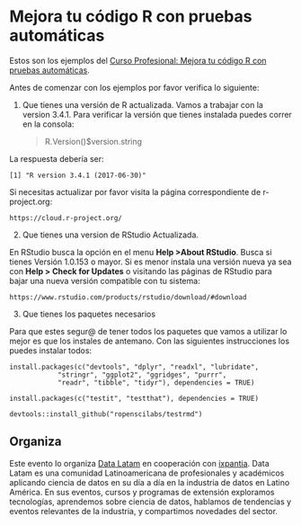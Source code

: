 # Mejora tu código R con pruebas automáticas

Estos son los ejemplos del [Curso Profesional: Mejora tu código R con pruebas automáticas](https://www.meetup.com/DataLatam/events/243103833/).

Antes de comenzar con los ejemplos por favor verifica lo siguiente:

1. Que tienes una versión de R actualizada. Vamos a trabajar con la version 3.4.1. 
Para verificar la versión que tienes instalada puedes correr en la consola:

    > R.Version()$version.string

La respuesta debería ser:

    [1] "R version 3.4.1 (2017-06-30)"

Si necesitas actualizar por favor visita la página correspondiente de r-project.org:

    https://cloud.r-project.org/


2. Que tienes una version de RStudio Actualizada. 

En RStudio busca la opción en el menu **Help >About RStudio**. Busca si tienes Versión 1.0.153 o mayor.
Si es menor instala una versión nueva ya sea con **Help > Check for Updates** o visitando las páginas de RStudio para bajar una nueva versión compatible con tu sistema:

    https://www.rstudio.com/products/rstudio/download/#download


3. Que tienes los paquetes necesarios 

Para que estes segur@ de tener todos los paquetes que vamos a utilizar lo mejor es que los instales de antemano. Con las siguientes instrucciones los puedes instalar todos:

    install.packages(c("devtools", "dplyr", "readxl", "lubridate", 
                "stringr", "ggplot2", "ggridges", "purrr",
                "readr", "tibble", "tidyr"), dependencies = TRUE)
                
    install.packages(c("testit", "testthat"), dependencies = TRUE)
    
    devtools::install_github("ropenscilabs/testrmd")

## Organiza
Este evento lo organiza [Data Latam](http://wwww.datalatam.com) en cooperación con [ixpantia](https://www.ixpantia.com). Data Latam es una comunidad Latinoamericana de profesionales y académicos aplicando ciencia de datos en su día a día en la industria de datos en Latino América. En sus eventos, cursos y programas de extensión exploramos tecnologías, aprendemos sobre ciencia de datos, hablamos de tendencias y eventos relevantes de la industria, y compartimos novedades del sector.
